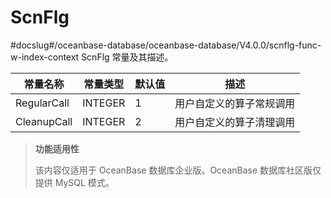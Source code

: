 ScnFlg 
===========================
#docslug#/oceanbase-database/oceanbase-database/V4.0.0/scnflg-func-w-index-context
ScnFlg 常量及其描述。


|    常量名称     |  常量类型   | 默认值 |      描述      |
|-------------|---------|-----|--------------|
| RegularCall | INTEGER | 1   | 用户自定义的算子常规调用 |
| CleanupCall | INTEGER | 2   | 用户自定义的算子清理调用 |



>**功能适用性**
>
>该内容仅适用于 OceanBase 数据库企业版。OceanBase 数据库社区版仅提供 MySQL 模式。
